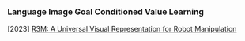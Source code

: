 ### Language Image Goal Conditioned Value Learning

[2023] [R3M: A Universal Visual Representation for Robot Manipulation](https://arxiv.org/abs/2203.12601)